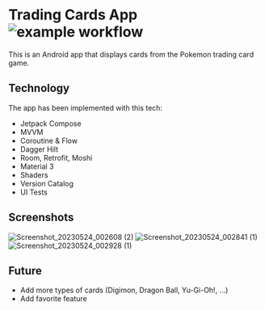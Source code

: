 # Trading Cards App ![example workflow](https://github.com/molpoo/trading-cards-android/actions/workflows/android.yml/badge.svg)

This is an Android app that displays cards from the Pokemon trading card game.

## Technology

The app has been implemented with this tech:

- Jetpack Compose
- MVVM
- Coroutine & Flow
- Dagger Hilt
- Room, Retrofit, Moshi
- Material 3
- Shaders
- Version Catalog
- UI Tests

## Screenshots

![Screenshot_20230524_002608 (2)](https://github.com/molpoo/trading-cards-android/assets/423951/6d1c3714-e223-4f3f-91b5-8c54a1dcb0b0)
![Screenshot_20230524_002841 (1)](https://github.com/molpoo/trading-cards-android/assets/423951/b97aa605-24d7-4be6-b315-16936dc5fdd2)
![Screenshot_20230524_002928 (1)](https://github.com/molpoo/trading-cards-android/assets/423951/f091e83d-8226-408b-8c88-365291dce503)


## Future

- Add more types of cards (Digimon, Dragon Ball, Yu-Gi-Oh!, ...)
- Add favorite feature
